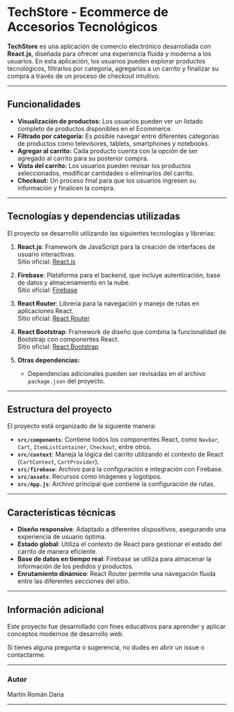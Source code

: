 # TechStore - Ecommerce de Accesorios Tecnológicos

**TechStore** es una aplicación de comercio electrónico desarrollada con **React.js**, diseñada para ofrecer una experiencia fluida y moderna a los usuarios. En esta aplicación, los usuarios pueden explorar productos tecnológicos, filtrarlos por categoría, agregarlos a un carrito y finalizar su compra a través de un proceso de checkout intuitivo.

----------

## Funcionalidades

-   **Visualización de productos:** Los usuarios pueden ver un listado completo de productos disponibles en el Ecommerce.
-   **Filtrado por categoría:** Es posible navegar entre diferentes categorías de productos como televisores, tablets, smartphones y notebooks.
-   **Agregar al carrito:** Cada producto cuenta con la opción de ser agregado al carrito para su posterior compra.
-   **Vista del carrito:** Los usuarios pueden revisar los productos seleccionados, modificar cantidades o eliminarlos del carrito.
-   **Checkout:** Un proceso final para que los usuarios ingresen su información y finalicen la compra.

----------

## Tecnologías y dependencias utilizadas

El proyecto se desarrolló utilizando las siguientes tecnologías y librerías:

1.  **React.js**: Framework de JavaScript para la creación de interfaces de usuario interactivas.  
    Sitio oficial: [React.js](https://reactjs.org/)
    
2.  **Firebase**: Plataforma para el backend, que incluye autenticación, base de datos y almacenamiento en la nube.  
    Sitio oficial: [Firebase](https://firebase.google.com/)
    
3.  **React Router**: Librería para la navegación y manejo de rutas en aplicaciones React.  
    Sitio oficial: [React Router](https://reactrouter.com/)
    
4.  **React Bootstrap**: Framework de diseño que combina la funcionalidad de Bootstrap con componentes React.  
    Sitio oficial: [React Bootstrap](https://react-bootstrap.github.io/)
    
5.  **Otras dependencias:**
    
    -   Dependencias adicionales pueden ser revisadas en el archivo `package.json` del proyecto.

----------

## Estructura del proyecto

El proyecto está organizado de la siguiente manera:

-   **`src/components`**: Contiene todos los componentes React, como `Navbar`, `Cart`, `ItemListContainer`, `Checkout`, entre otros.
-   **`src/context`**: Maneja la lógica del carrito utilizando el contexto de React (`CartContext`, `CartProvider`).
-   **`src/firebase`**: Archivo para la configuración e integración con Firebase.
-   **`src/assets`**: Recursos como imágenes y logotipos.
-   **`src/App.js`**: Archivo principal que contiene la configuración de rutas.

----------

## Características técnicas

-   **Diseño responsive**: Adaptado a diferentes dispositivos, asegurando una experiencia de usuario óptima.
-   **Estado global**: Utiliza el contexto de React para gestionar el estado del carrito de manera eficiente.
-   **Base de datos en tiempo real**: Firebase se utiliza para almacenar la información de los pedidos y productos.
-   **Enrutamiento dinámico**: React Router permite una navegación fluida entre las diferentes secciones del sitio.

----------

## Información adicional

Este proyecto fue desarrollado con fines educativos para aprender y aplicar conceptos modernos de desarrollo web.

Si tienes alguna pregunta o sugerencia, no dudes en abrir un issue o contactarme.

----------

### Autor

Martín Román Dana

----------

